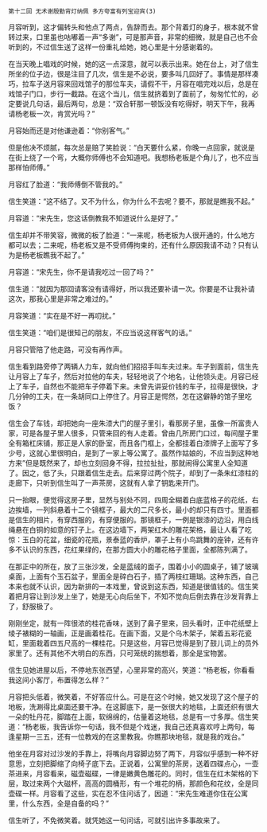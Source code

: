     第十二回 无术谢殷勤背灯纳佩 多方夸富有列宝迎宾(3) 

   月容听到，这才偏转头和他点了两点，告辞而去。那个背着灯的身子，根本就不曾转过来，口里虽也咕嘟着一声“多谢”，可是那声音，非常的细微，就是自己也不会听到的，不过信生送了这样一份重礼给她，她心里是十分感谢着的。

   在当天晚上唱戏的时候，她的这一点深意，就可以表示出来。她在台上，对了信生所坐的位子边，很是注目了几次，信生是不必说，要多叫几回好了。事情是那样凑巧，拉车子送月容来回戏馆子的那位车夫，请假不干，月容在唱完戏以后，总是在戏馆子门口，步行一截路。在这个当儿，信生就挤着到了面前了，匆匆忙忙的，必定要说几句话，最后两句，总是：“双合轩那一顿饭没有吃得好，明天下午，我再请杨老板一次，肯赏光吗？”

   月容始而还是对他谦逊着：“你别客气。”

   但是他决不烦腻，每次总是赔了笑脸说：“白天要什么紧，你晚一点回家，就说是在街上绕了一个弯，大概你师傅也不会知道吧。我想杨老板是个角儿了，也不应当那样怕师傅。”

   月容红了脸道：“我师傅倒不管我的。”

   信生笑道：“这不结了。又不为什么，你为什么不去呢？要不，那就是瞧我不起。”

   月容道：“宋先生，您这话倒教我不知道说什么是好了。”

   信生却并不带笑容，微微的板了脸道：“一来呢，杨老板为人很开通的，什么地方都可以去；二来呢，杨老板又是不受师傅拘束的，还有什么原因我请不动？只有认为是杨老板瞧我不起了。”

   月容道：“宋先生，你不是请我吃过一回了吗？”

   信生道：“就因为那回请客没有请得好，所以我还要补请一次。你要是不让我补请这次，那我心里是非常之难过的。”

   月容笑道：“实在是不好一再叨扰。”

   信生笑道：“咱们是很知己的朋友，不应当说这样客气的话。”

   月容只管陪了他走路，可没有再作声。

   信生看到路旁停了两辆人力车，就向他们招招手叫车夫过来。车子到面前，信生先让月容上了车子，然后对拉他的车夫，轻轻地说了个地名，让他领头走。月容已经上了车子，自然也不能把车子停着下来。未曾先讲妥价钱的车子，拉得是很快，才几分钟的工夫，在一条胡同口上停住了。月容正是愕然，怎在这僻静的馆子里吃饭？

   信生会了车钱，却把她向一座朱漆大门的屋子里引，看那房子里，虽像一所富贵人家，可是各屋子里人很多，只管来回的有人走着。曾由几所房门口过，每间屋子里全有箱杠床铺，那正是人家的卧室，而且各门框上，全都挂着白漆牌子上面写了多少号，这就心里很明白，是到了一家上等公寓了。虽然作姑娘的，不应当到这种地方来”但是既然来了，却也立刻回身不得，拉拉扯扯，那就闹得公寓里人全知道了。因之，低了头，只跟着信生走去。后来穿过两个院子，却到了一条朱红漆柱的走廊下，只听到信生叫了一声茶房，这就有人拿了钥匙来开门。

   只一抬眼，便觉得这房子里，显然与别处不同，四周全糊着白底蓝格子的花纸，右边挨墙，一列斜悬着十二个镜框子，最大的二尺多长，最小的却只有四寸。里面都是信生的相片，有穿西服的，有穿便服的。那镜框子，一例是银漆的边沿，用白线绳悬在白铜的如意的钉子上。在这边墙下，两架红木的雕花架格，最让人看了吃惊：玉白的花盆，细瓷的花瓶，景泰蓝的香炉，罩子上有小鸟跳舞的座钟，还有许多不认识的东西，花红果绿的，在那方圆大小的雕花格子里面，全都陈列满了。

   在那正中的所在，放了三张沙发，全是蓝绒的面子，围着小小的圆桌子，铺了玻璃桌面，上面有个玉石盆子，里面全是碎白石子，插了两枝红珊瑚。这种东西，自己本来也就不认识，因为新排的一本戏里，曾说到这东西，知道是很值钱的。信生笑着把月容让到沙发上坐了，她是无心向后坐下，不知不觉向后倒去靠在沙发背靠上了，舒服极了。

   刚刚坐定，就有一阵很浓的桂花香味，送到了鼻子里来，回头看时，正中花纸壁上绫子裱糊的一轴画，正是画着桂花。在画下面，又是个乌木架子，架着五彩花瓷缸，里面栽着四五尺高的一棵桂花。只是这些，月容已觉得是到了鼓儿词上的员外家里了。还有其他不大明白的东西，只可笼统的揣想着，那全是宝物罢。

   信生见她进屋以后，不停地东张西望，心里非常的高兴，笑道：“杨老板，你看看我这间小客厅，布置得怎么样？”

   月容把头低着，微笑着，不好答应什么。可是在这个时候，她又发现了这个屋子的地板，洗涮得比桌面还要干净。在这脚底下，是一张很大的地毯，上面还织有很大一朵的牡丹花，脚踏在上面，软绵绵的，估量着这地毯，总是有一寸多厚。信生笑道：“杨老板，我告诉你一句话，我不但是个戏迷，我自己还真喜欢哼上两句，每逢星期一三五，还有一位教戏的在这里教我。你瞧那块地毯，就是我的戏台。”

   他坐在月容对过沙发的手靠上，将嘴向月容脚边努了两下，月容似乎感到一种不好意思，立刻把脚缩了向椅子底下去。正说着，公寓里的茶房，送着四碟点心，一壶茶进来，月容看来，磁壶磁碟，一律是嫩黄色雕花的。同时，信生在红木架格的下层，取过来两个大磁杯，高高的圆桶形，有一个堆花的柄，那颜色和花纹，全是同壶碟一样。月容看了这些，实在忍不住问话了，因道：“宋先生难道你住在公寓里，什么东西，全是自备的吗？”

   信生听了，不免微笑着。就凭她这一句问话，可就引出许多事故来了。

